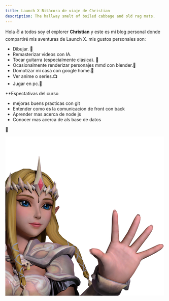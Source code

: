 ```yaml
---
title: Launch X Bitácora de viaje de Christian
description: The hallway smelt of boiled cabbage and old rag mats.
---
```


Hola ✌️ a todos soy el explorer **Christian** y este es mi blog personal donde compartiré mis aventuras de Launch X.
mis gustos personales son:

- Dibujar. 🎨
- Remasterizar videos  con IA.
- Tocar guitarra (especialmente clásica). 🎸
- Ocasionalmente renderizar  personajes mmd con blender.🤖
- Domotizar mi casa  con google home.🚀
- Ver anime o series.📺
- Jugar en pc.👾

**Espectativas del curso

- mejoras  buens practicas con git
- Entender como es la comunicacion de front con back
- Aprender mas acerca de node js
- Conocer mas acerca de als base de datos
   
🚀



![Drag Racing](https://raw.githubusercontent.com/ChristianDeM/img/main/z.png)

